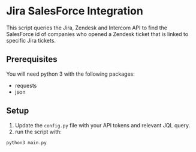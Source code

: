 # Jira SalesForce Integration
This script queries the Jira, Zendesk and Intercom API to find the SalesForce id of companies who opened a Zendesk ticket that is linked to specific Jira tickets.

## Prerequisites
You will need python 3 with the following packages:
- requests
- json

## Setup
1. Update the `config.py` file with your API tokens and relevant JQL query.
2. run the script with:
```bash
python3 main.py
```
